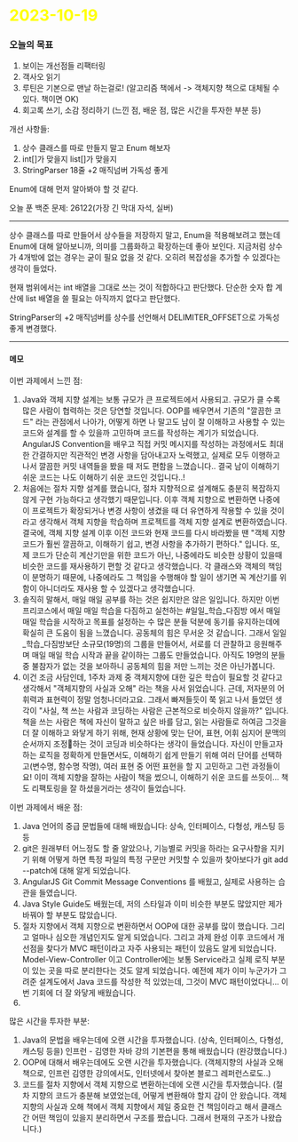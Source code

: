 # <span style="color:yellow">2023-10-19</span>
### 오늘의 목표
1. 보이는 개선점들 리팩터링
2. 객사오 읽기
3. 루틴은 기본으로 맨날 하는걸로! (알고리즘 책에서 -> 객체지향 책으로 대체될 수 있다. 책이면 OK)
4. 회고록 쓰기, 소감 정리하기 (느낀 점, 배운 점, 많은 시간을 투자한 부분 등)



개선 사항들:
1. 상수 클래스를 따로 만들지 말고 Enum 해보자
2. int[]가 맞을지 list[]가 맞을지
3. StringParser 18줄  +2 매직넘버 가독성 좋게

Enum에 대해 먼저 알아봐야 할 것 같다.



오늘 푼 백준 문제: 26122(가장 긴 막대 자석, 실버)


- - -

상수 클래스를 따로 만들어서 상수들을 저장하지 말고, Enum을 적용해보려고 했는데
Enum에 대해 알아보니까, 의미를 그룹화하고 확장하는데 좋아 보인다. 지금처럼 상수가 4개밖에 없는 경우는 
굳이 필요 없을 것 같다. 오히려 복잡성을 추가할 수 있겠다는 생각이 들었다.

현재 범위에서는 int 배열을 그대로 쓰는 것이 적합하다고 판단했다. 단순한 숫자 합 계산에 list 배열을 쓸 필요는 아직까지 없다고 판단했다.

StringParser의 +2 매직넘버를 상수를 선언해서 DELIMITER_OFFSET으로 가독성 좋게 변경했다.


- - -

#### 메모

이번 과제에서 느낀 점: 
1. Java와 객체 지향 설계는 보통 규모가 큰 프로젝트에서 사용되고. 규모가 클 수록 많은 사람이 협력하는 것은 당연할 것입니다. OOP를 배우면서 기존의 "깔끔한 코드" 라는 관점에서 나아가, 어떻게 하면 나 말고도 남이 잘 이해하고 사용할 수 있는 코드와 설계를 할 수 있을까 고민하며 코드를 작성하는 계기가 되었습니다. AngularJS Convention을 배우고 직접 커밋 메시지를 작성하는 과정에서도 최대한 간결하지만 직관적인 변경 사항을 담아내고자 노력했고, 실제로 모두 이행하고 나서 깔끔한 커밋 내역들을 봤을 때 저도 편함을 느꼈습니다.. 결국 남이 이해하기 쉬운 코드는 나도 이해하기 쉬운 코드인 것입니다..!
2. 처음에는 절차 지향 설계를 했습니다, 절차 지향적으로 설계해도 충분히 복잡하지 않게 구현 가능하다고 생각했기 때문입니다. 이후 객체 지향으로 변환하면 나중에 이 프로젝트가 확장되거나 변경 사항이 생겼을 때 더 유연하게 작용할 수 있을 것이라고 생각해서 객체 지향을 학습하며 프로젝트를 객체 지향 설계로 변환하였습니다. 결국에, 객체 지향 설계 이후 이전 코드와 현재 코드를 다시 바라봤을 땐 "객체 지향 코드가 훨씬 깔끔하고, 이해하기 쉽고, 변경 사항을 추가하기 편하다." 입니다. 또, 제 코드가 단순히 계산기만을 위한 코드가 아닌, 나중에라도 비슷한 상황이 있을때 비슷한 코드를 재사용하기 편할 것 같다고 생각했습니다. 각 클래스와 객체의 책임이 분명하기 때문에, 나중에라도 그 책임을 수행해야 할 일이 생기면 꼭 계산기를 위함이 아니더라도 재사용 할 수 있겠다고 생각했습니다.
3. 솔직히 말해서, 매일 매일 공부를 하는 것은 쉽지만은 않은 일입니다. 하지만 이번 프리코스에서 매일 매일 학습을 다짐하고 실천하는 #일일_학습_다짐방 에서 매일 매일 학습을 시작하고 목표를 설정하는 수 많은 분들 덕분에 동기를 유지하는데에 확실히 큰 도움이 됨을 느꼈습니다. 공동체의 힘은 무서운 것 같습니다. 그래서 일일_학습_다짐방보단 소규모(19명)의 그룹을 만들어서, 서로를 더 관찰하고 응원해주며 매일 매일 학습 시작과 끝을 같이하는 그룹도 만들었습니다. 아직도 19명의 분들 중 불참자가 없는 것을 보아하니 공동체의 힘을 저만 느끼는 것은 아닌가봅니다.
4. 이건 조금 사담인데, 1주차 과제 중 객체지향에 대한 깊은 학습이 필요할 것 같다고 생각해서 "객체지향의 사실과 오해" 라는 책을 사서 읽었습니다. 근데, 저자분의 어휘력과 표현력이 정말 엄청나더라고요. 그래서 빠져들듯이 쭉 읽고 나서 들었던 생각이 "사실, 책 쓰는 사람과 코딩하는 사람은 근본적으로 비슷하지 않을까?" 입니다. 책을 쓰는 사람은 책에 자신이 말하고 싶은 바를 담고, 읽는 사람들로 하여금 그것을 더 잘 이해하고 와닿게 하기 위해, 현재 상황에 맞는 단어, 표현, 어휘 심지어 문맥의 순서까지 조정하는 것이 코딩과 비슷하다는 생각이 들었습니다. 자신이 만들고자 하는 로직을 정확하게 만들면서도, 이해하기 쉽게 만들기 위해 여러 단어를 선택하고(변수명, 함수명 작명), 여러 표현 중 어떤 표현을 할 지 고민하고 그런 과정들이요! 이미 객체 지향을 잘하는 사람이 책을 썼으니, 이해하기 쉬운 코드를 쓰듯이... 책도 리팩토링을 잘 하셨을거라는 생각이 들었습니다.
 
이번 과제에서 배운 점:
1. Java 언어의 중급 문법들에 대해 배웠습니다: 상속, 인터페이스, 다형성, 캐스팅 등등
2. git은 원래부터 어느정도 할 줄 알았으나, 기능별로 커밋을 하라는 요구사항을 지키기 위해 어떻게 하면 특정 파일의 특정 구문만 커밋할 수 있을까 찾아보다가 git add --patch에 대해 알게 되었습니다.
3. AngularJS Git Commit Message Conventions 를 배웠고, 실제로 사용하는 습관을 들였습니다.
4. Java Style Guide도 배웠는데, 저의 스타일과 이미 비슷한 부분도 많았지만 제가 바꿔야 할 부분도 많았습니다.
5. 절차 지향에서 객체 지향으로 변환하면서 OOP에 대한 공부를 많이 했습니다. 그리고 얼마나 심오한 개념인지도 알게 되었습니다. 그리고 과제 완성 이후 코드에서 개선점을 찾다가 MVC 패턴이라고 자주 사용되는 패턴이 있음도 알게 되었습니다. Model-View-Controller 이고 Controller에는 보통 Service라고 실제 로직 부분이 있는 곳을 따로 분리한다는 것도 알게 되었습니다. 예전에 제가 이미 누군가가 그려준 설계도에서 Java 코드를 작성한 적 있었는데, 그것이 MVC 패턴이었다니... 이번 기회에 더 잘 와닿게 배웠습니다.
6. 

많은 시간을 투자한 부분:
1. Java의 문법을 배우는데에 오랜 시간을 투자했습니다. (상속, 인터페이스, 다형성, 캐스팅 등을) 인프런 - 김영한 자바 강의 기본편을 통해 배웠습니다 (완강했습니다.)
2. OOP에 대해서 배우는데에도 오랜 시간을 투자했습니다. (객체지향의 사실과 오해 책으로, 인프런 김영한 강의에서도, 인터넷에서 찾아본 블로그 레퍼런스로도..)
3. 코드를 절차 지향에서 객체 지향으로 변환하는데에 오랜 시간을 투자했습니다. (절차 지향의 코드가 충분해 보였었는데, 어떻게 변환해야 할지 감이 안 왔습니다. 객체지향의 사실과 오해 책에서 객체 지향에서 제일 중요한 건 책임이라고 해서 클래스간 어떤 책임이 있을지 분리하면서 구조를 짰습니다. 그래서 현재의 구조가 나왔습니다.)




